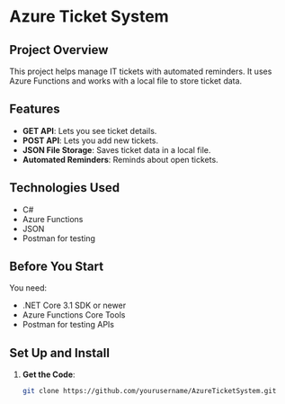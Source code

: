 # Azure Ticket System

## Project Overview
This project helps manage IT tickets with automated reminders. It uses Azure Functions and works with a local file to store ticket data.

## Features
- **GET API**: Lets you see ticket details.
- **POST API**: Lets you add new tickets.
- **JSON File Storage**: Saves ticket data in a local file.
- **Automated Reminders**: Reminds about open tickets.

## Technologies Used
- C#
- Azure Functions
- JSON
- Postman for testing

## Before You Start
You need:
- .NET Core 3.1 SDK or newer
- Azure Functions Core Tools
- Postman for testing APIs

## Set Up and Install
1. **Get the Code**:
   ```bash
   git clone https://github.com/yourusername/AzureTicketSystem.git
